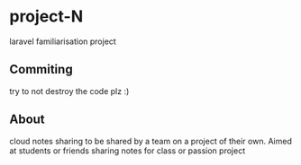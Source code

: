 # project-N
laravel familiarisation project 
## Commiting
try to not destroy the code plz :)
## About
cloud notes sharing to be shared by a team on a project of their own. Aimed at students or friends sharing notes for class or passion project






